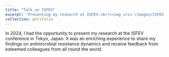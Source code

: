 ```yaml
---
title: "Talk on ISFEV"
excerpt: "Presenting my research at ISFEV.<br/><img src='/images/ISFEV.jpg' alt='Presenting at ISFEV'><br/><img src='/images/ISFEV_poster.jpeg'>>"
collection: portfolio
---
```


In 2024, I had the opportunity to present my research at the ISFEV conference in Tokyo, Japan. It was an enriching experience to share my findings on antimicrobial resistance dynamics and receive feedback from esteemed colleagues from all round the world.
